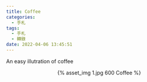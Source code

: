 ```yaml
---
title: Coffee
categories:
  - 手札
tags:
  - 手札
  - 轉錄
date: 2022-04-06 13:45:51
---
```

An easy illutration of coffee

<center>{% asset_img 1.jpg 600 Coffee %}</center>
